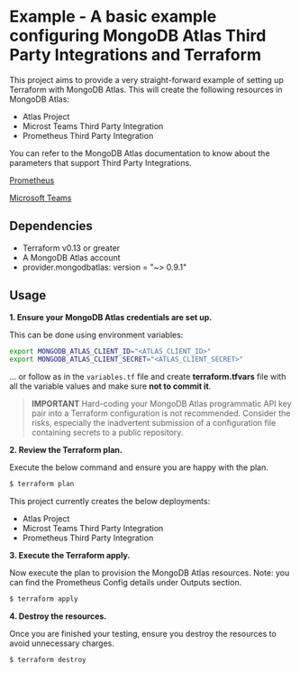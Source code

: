 # Example - A basic example configuring MongoDB Atlas Third Party Integrations and Terraform

This project aims to provide a very straight-forward example of setting up Terraform with MongoDB Atlas. This will create the following resources in MongoDB Atlas:

- Atlas Project
- Microst Teams Third Party Integration
- Prometheus Third Party Integration


You can refer to the MongoDB Atlas documentation to know about the parameters that support Third Party Integrations.

[Prometheus](https://www.mongodb.com/docs/atlas/tutorial/prometheus-integration/#std-label-httpsd-prometheus-config)

[Microsoft Teams](https://www.mongodb.com/docs/atlas/tutorial/integrate-msft-teams/)

## Dependencies

* Terraform v0.13 or greater
* A MongoDB Atlas account 
* provider.mongodbatlas: version = "~> 0.9.1"

## Usage

**1\. Ensure your MongoDB Atlas credentials are set up.**

This can be done using environment variables:

```bash
export MONGODB_ATLAS_CLIENT_ID="<ATLAS_CLIENT_ID>"
export MONGODB_ATLAS_CLIENT_SECRET="<ATLAS_CLIENT_SECRET>"
```

... or follow as in the `variables.tf` file and create **terraform.tfvars** file with all the variable values and make sure **not to commit it**.


> **IMPORTANT** Hard-coding your MongoDB Atlas programmatic API key pair into a Terraform configuration is not recommended. Consider the risks, especially the inadvertent submission of a configuration file containing secrets to a public repository.


**2\. Review the Terraform plan.**

Execute the below command and ensure you are happy with the plan.

``` bash
$ terraform plan
```

This project currently creates the below deployments:

- Atlas Project
- Microst Teams Third Party Integration
- Prometheus Third Party Integration

**3\. Execute the Terraform apply.**

Now execute the plan to provision the MongoDB Atlas resources. 
Note: you can find the Prometheus Config details under Outputs section. 

``` bash
$ terraform apply
```

**4\. Destroy the resources.**

Once you are finished your testing, ensure you destroy the resources to avoid unnecessary charges.

``` bash
$ terraform destroy
```

